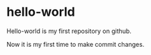 # hello-world
Hello-world is my first repository on github.

Now it is my first time to make commit changes.
